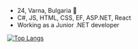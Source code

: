 * 24, Varna, Bulgaria 📍
* C#, JS, HTML, CSS, EF, ASP.NET, React
* Working as a Junior .NET developer

[![Top Langs](https://github-readme-stats.vercel.app/api/top-langs/?username=roangelova)](https://github.com/roangelova/github-readme-stats)

<!---
roangelova/roangelova is a ✨ special ✨ repository because its `README.md` (this file) appears on your GitHub profile.
You can click the Preview link to take a look at your changes.
--->
